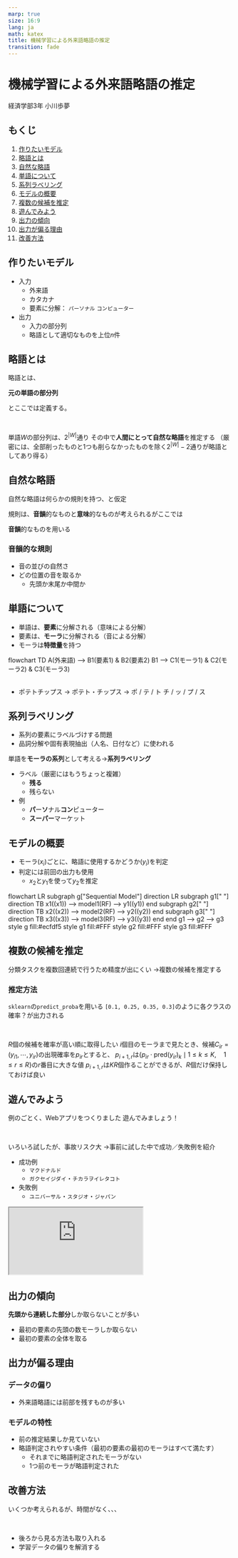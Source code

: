 ```yaml
---
marp: true
size: 16:9
lang: ja
math: katex
title: 機械学習による外来語略語の推定
transition: fade
---
```


<!-- transition: fade 300ms -->

<!-- $width: 1920 -->
<!-- $height: 1080 -->

<!-- headingDivider: 2 -->

<!-- _class: lead -->

# 機械学習による外来語略語の推定

<p class="text-right">経済学部3年 小川歩夢</p>

## もくじ

<div class="flex-1 overflow-y-auto bg-white border p-4 text-sm">

1. [作りたいモデル](#作りたいモデル)
2. [略語とは](#略語とは)
3. [自然な略語](#自然な略語)
4. [単語について](#単語について)
5. [系列ラベリング](#系列ラベリング)
6. [モデルの概要](#モデルの概要)
7. [複数の候補を推定](#複数の候補を推定)
8. [遊んでみよう](#遊んでみよう)
9. [出力の傾向](#出力の傾向)
10. [出力が偏る理由](#出力が偏る理由)
11. [改善方法](#改善方法)

</div>

## 作りたいモデル

- 入力
    - 外来語
    - カタカナ
    - 要素に分解： `パーソナル` `コンピューター`
- 出力
    - 入力の部分列
    - 略語として適切なものを上位$n$件

## 略語とは

略語とは、
<div class="mx-auto my-6 text-xl">

**元の単語の部分列**

</div>

とここでは定義する。

<br />

単語$W$の部分列は、$2^{|W|}$通り
その中で**人間にとって自然な略語**を推定する
<span class="text-desc">（厳密には、全部削ったものと1つも削らなかったものを除く$2^{|W|}-2$通りが略語としてあり得る）</span>

## 自然な略語

自然な略語は何らかの規則を持つ、と仮定

規則は、**音韻**的なものと**意味**的なものが考えられるがここでは

<div class="mx-auto my-6 text-xl">

**音韻**的なものを用いる

</div>

### 音韻的な規則

- 音の並びの自然さ
- どの位置の音を取るか
    - 先頭か末尾か中間か

## 単語について

- 単語は、**要素**に分解される<span class="text-desc ml-2">（意味による分解）</span>
- 要素は、**モーラ**に分解される<span class="text-desc ml-2">（音による分解）</span>
- モーラは**特徴量**を持つ

<div class="mermaid">
flowchart TD
    A(外来語) --> B1(要素1) & B2(要素2)
    B1 --> C1(モーラ1) & C2(モーラ2) & C3(モーラ3)
</div>

<br>

- ポテトチップス → ポテト・チップス → <span class="p-1 border bg-white rounded">ポ / テ / ト</span>  <span class="p-1 border bg-white rounded">チ / ッ / プ / ス</span>

## 系列ラベリング

- 系列の要素にラベルづけする問題
- 品詞分解や固有表現抽出<span class="text-desc">（人名、日付など）</span>に使われる

<div class="mx-auto my-6 text-xl"

単語を**モーラの系列**として考える→**系列ラベリング**

</div>

- ラベル<span class="text-desc ml-1">（厳密にはもうちょっと複雑）</span>
    - **残る**
    - 残らない
- 例
    - **パ**ー**ソ**ナル**コン**ピューター
    - **スーパー**マーケット

## モデルの概要

- モーラ($x_i$)ごとに、略語に使用するかどうか($y_i$)を判定
- 判定には前回の出力も使用
    - $x_2$と$y_1$を使って$y_2$を推定

<div class="mermaid">
flowchart LR
    subgraph g["Sequential Model"]
        direction LR
        subgraph g1[" "]
            direction TB
            x1((x1)) --> model1(RF) --> y1((y1))
        end
        subgraph g2[" "]
            direction TB
            x2((x2)) --> model2(RF) --> y2((y2))
        end
        subgraph g3[" "]
            direction TB
            x3((x3)) --> model3(RF) --> y3((y3))
        end
    end
    g1 --> g2 --> g3
    style g fill:#ecfdf5
    style g1 fill:#FFF
    style g2 fill:#FFF
    style g3 fill:#FFF
</div>

## 複数の候補を推定

分類タスクを複数回連続で行うため精度が出にくい
→複数の候補を推定する

### 推定方法

`sklearn`の`predict_proba`を用いる
`[0.1, 0.25, 0.35, 0.3]`のように各クラスの確率？が出力される

<br>

$R$個の候補を確率が高い順に取得したい
$i$個目のモーラまで見たとき、候補$C_{ir}=(y_{i1}, \cdots, y_{ir})$の出現確率を$p_{ir}$とすると、
$p_{i+1,r}$は$\{p_{ir} \cdot \text{pred}(y_{ir})_k \mid 1 \le k \le K, \quad 1 \le r \le R\}$の$r$番目に大きな値
$p_{i+1,r}$は$KR$個作ることができるが、$R$個だけ保持しておけば良い

## 遊んでみよう

<div class="flex-1 flex">

<div class="text-sm">

例のごとく、Webアプリをつくりました
遊んでみましょう！

<br>

いろいろ試したが、事故リスク大
→事前に試した中で成功／失敗例を紹介

- 成功例
    - <code class="select-all">マクドナルド</code>
    - <code class="select-all">ガクセイジダイ</code>・<code class="select-all">チカラヲイレタコト</code>
- 失敗例
    - <code class="select-all">ユニバーサル</code>・<code class="select-all">スタジオ</code>・<code class="select-all">ジャパン</code>

</div>

<div class="h-full flex-1 overflow-y-auto">
    <iframe src="https://abbreviation-zhqzb2nbkq-an.a.run.app/" class="size-full">
    </iframe>
</div>

</div>

## 出力の傾向

<div class="mx-auto mt-2 mb-6 text-xl">

**先頭から連続した部分**しか取らないことが多い

</div>

- 最初の要素の先頭の数モーラしか取らない
- 最初の要素の全体を取る

## 出力が偏る理由

### データの偏り

- 外来語略語には前部を残すものが多い

### モデルの特性

- 前の推定結果しか見ていない
- 略語判定されやすい条件<span class="text-desc ml-2">（最初の要素の最初のモーラはすべて満たす）</span>
    - それまでに略語判定されたモーラがない
    - 1つ前のモーラが略語判定された

## 改善方法

いくつか考えられるが、時間がなく、、、

<br>

- 後ろから見る方法も取り入れる
- 学習データの偏りを解消する

<link rel="stylesheet" href="./dist/style.css">
<link rel="preconnect" href="https://fonts.googleapis.com">
<link rel="preconnect" href="https://fonts.gstatic.com" crossorigin>
<link href="https://fonts.googleapis.com/css2?family=BIZ+UDPGothic:wght@400;700&display=swap" rel="stylesheet">
<script src="https://cdn.tailwindcss.com/"></script>
<script src="./tailwind.config.js"></script>
<script type="module">
import mermaid from 'https://cdn.jsdelivr.net/npm/mermaid@10.0.0/dist/mermaid.esm.min.mjs';
mermaid.initialize({ startOnLoad: true, theme: 'forest' });
window.addEventListener('vscode.markdown.updateContent', function() { mermaid.init() });
</script>
